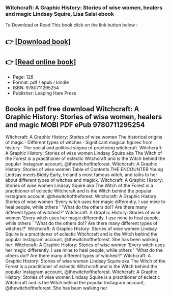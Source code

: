 ### Witchcraft: A Graphic History: Stories of wise women, healers and magic Lindsay Squire, Lisa Salsi ebook

To Download or Read This book click on the link button below :

## 👉  [**[Download book](http://filesbooks.info/download.php?group=book&from=github.com&id=718539&lnk=1064 "Download book")**]

## 👉  [**[Read online book](http://filesbooks.info/download.php?group=book&from=github.com&id=718539&lnk=1064 "Read online book")**]


* Page: 128
* Format: pdf / epub / kindle
* ISBN: 9780711295254
* Publisher: Leaping Hare Press



## Books in pdf free download Witchcraft: A Graphic History: Stories of wise women, healers and magic MOBI PDF ePub 9780711295254



 Witchcraft: A Graphic History: Stories of wise women The historical origins of magic · Different types of witches · Significant magical figures from history · The social and political stigma of practicing witchcraft 
 Witchcraft: A Graphic History: Stories of wise women Lindsay Squire aka The Witch of the Forest is a practitioner of eclectic Witchcraft and is the Witch behind the popular Instagram account, @thewitchoftheforest.
 Witchcraft: A Graphic History: Stories of wise women Table of Contents THE ENCOUNTER Young Lindsay meets Biddy Early, Ireland&#039;s most famous witch, and talks to her about different types of witches and magick.
 Witchcraft: A Graphic History: Stories of wise women Lindsay Squire aka The Witch of the Forest is a practitioner of eclectic Witchcraft and is the Witch behind the popular Instagram account, @thewitchoftheforest.
 Witchcraft: A Graphic History: Stories of wise women &#039;Every witch uses her magic differently. I use mine to heal people, while others &#039; &#039;What do the others do!? Are there many different types of witches!?&#039;
 Witchcraft: A Graphic History: Stories of wise women &#039;Every witch uses her magic differently. I use mine to heal people, while others &#039; &#039;What do the others do!? Are there many different types of witches!?&#039;
 Witchcraft: A Graphic History: Stories of wise women Lindsay Squire is a practitioner of eclectic Witchcraft and is the Witch behind the popular Instagram account, @thewitchoftheforest. She has been walking her 
 Witchcraft: A Graphic History: Stories of wise women &#039;Every witch uses her magic differently. I use mine to heal people, while others &#039; &#039;What do the others do!? Are there many different types of witches!?&#039;
 Witchcraft: A Graphic History: Stories of wise women Lindsay Squire aka The Witch of the Forest is a practitioner of eclectic Witchcraft and is the Witch behind the popular Instagram account, @thewitchoftheforest.
 Witchcraft: A Graphic History: Stories of wise women Lindsay Squire is a practitioner of eclectic Witchcraft and is the Witch behind the popular Instagram account, @thewitchoftheforest. She has been walking her 





